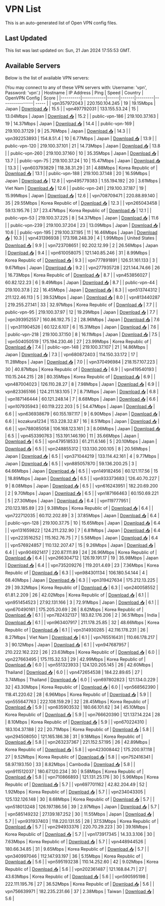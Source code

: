 # VPN List

This is an auto-generated list of Open VPN config files.

## Last Updated

This list was last updated on: Sun, 21 Jan 2024 17:55:53 GMT.

## Available Servers

Below is the list of available VPN servers:

(You may connect to any of these VPN servers with: Username: 'vpn', Password: 'vpn'.)
| Hostname | IP Address | Ping | Speed | Country | OpenVPN Config | Score |
|----------|------------|------|-------|---------|----------------| ----- |
| vpn357972043 | 220.150.104.245 | 19 | 19.15Mbps | Japan | [Download 📥](./configs/server_0_JP.ovpn) | 15.5 |
| vpn497792031 | 133.155.53.24 | 15 | 13.04Mbps | Japan | [Download 📥](./configs/server_1_JP.ovpn) | 15.2 |
| public-vpn-186 | 219.100.37.163 | 19 | 14.37Mbps | Japan | [Download 📥](./configs/server_2_JP.ovpn) | 14.4 |
| public-vpn-169 | 219.100.37.129 | 9 | 25.76Mbps | Japan | [Download 📥](./configs/server_3_JP.ovpn) | 14.3 |
| vpn392253893 | 154.8.51.4 | 10 | 6.77Mbps | Japan | [Download 📥](./configs/server_4_JP.ovpn) | 13.9 |
| public-vpn-120 | 219.100.37.101 | 21 | 14.73Mbps | Japan | [Download 📥](./configs/server_5_JP.ovpn) | 13.8 |
| public-vpn-260 | 219.100.37.160 | 10 | 35.35Mbps | Japan | [Download 📥](./configs/server_6_JP.ovpn) | 13.7 |
| public-vpn-75 | 219.100.37.24 | 10 | 15.47Mbps | Japan | [Download 📥](./configs/server_7_JP.ovpn) | 13.3 |
| vpn603793829 | 118.38.31.29 | 31 | 4.88Mbps | Korea Republic of | [Download 📥](./configs/server_8_KR.ovpn) | 13.1 |
| public-vpn-188 | 219.100.37.148 | 20 | 16.59Mbps | Japan | [Download 📥](./configs/server_9_JP.ovpn) | 12.8 |
| vpn495779383 | 1.55.194.192 | 20 | 3.61Mbps | Viet Nam | [Download 📥](./configs/server_10_VN.ovpn) | 12.6 |
| public-vpn-241 | 219.100.37.187 | 19 | 15.99Mbps | Japan | [Download 📥](./configs/server_11_JP.ovpn) | 12.6 |
| vpn708709471 | 220.88.89.140 | 35 | 29.55Mbps | Korea Republic of | [Download 📥](./configs/server_12_KR.ovpn) | 12.3 |
| vpn265043458 | 59.13.195.76 | 37 | 23.47Mbps | Korea Republic of | [Download 📥](./configs/server_13_KR.ovpn) | 12.1 |
| public-vpn-53 | 219.100.37.225 | 8 | 54.37Mbps | Japan | [Download 📥](./configs/server_14_JP.ovpn) | 11.6 |
| public-vpn-239 | 219.100.37.204 | 23 | 13.09Mbps | Japan | [Download 📥](./configs/server_15_JP.ovpn) | 10.6 |
| public-vpn-195 | 219.100.37.195 | 11 | 16.46Mbps | Japan | [Download 📥](./configs/server_16_JP.ovpn) | 10.3 |
| vpn431396938 | 173.198.248.39 | 4 | 1.99Mbps | United States | [Download 📥](./configs/server_17_US.ovpn) | 9.9 |
| vpn723708651 | 92.202.12.99 | 2 | 26.56Mbps | Japan | [Download 📥](./configs/server_18_JP.ovpn) | 9.4 |
| vpn610058075 | 121.140.85.246 | 31 | 8.99Mbps | Korea Republic of | [Download 📥](./configs/server_19_KR.ovpn) | 9.3 |
| vpn777891891 | 126.51.161.133 | 3 | 9.67Mbps | Japan | [Download 📥](./configs/server_20_JP.ovpn) | 9.2 |
| vpn277935728 | 221.144.74.66 | 26 | 16.73Mbps | Korea Republic of | [Download 📥](./configs/server_21_KR.ovpn) | 8.7 |
| vpn453856027 | 60.82.122.23 | 6 | 9.49Mbps | Japan | [Download 📥](./configs/server_22_JP.ovpn) | 8.7 |
| public-vpn-44 | 219.100.37.8 | 22 | 16.45Mbps | Japan | [Download 📥](./configs/server_23_JP.ovpn) | 8.3 |
| vpn513744312 | 211.122.46.113 | 5 | 39.52Mbps | Japan | [Download 📥](./configs/server_24_JP.ovpn) | 8.0 |
| vpn813440287 | 219.255.27.141 | 33 | 32.97Mbps | Korea Republic of | [Download 📥](./configs/server_25_KR.ovpn) | 7.7 |
| public-vpn-95 | 219.100.37.97 | 12 | 19.29Mbps | Japan | [Download 📥](./configs/server_26_JP.ovpn) | 7.7 |
| vpn393952557 | 160.86.192.75 | 2 | 28.96Mbps | Japan | [Download 📥](./configs/server_27_JP.ovpn) | 7.6 |
| vpn311904526 | 60.122.6.107 | 6 | 15.31Mbps | Japan | [Download 📥](./configs/server_28_JP.ovpn) | 7.6 |
| public-vpn-218 | 219.100.37.150 | 8 | 16.11Mbps | Japan | [Download 📥](./configs/server_29_JP.ovpn) | 7.5 |
| vpn504050519 | 175.194.230.46 | 27 | 23.99Mbps | Korea Republic of | [Download 📥](./configs/server_30_KR.ovpn) | 7.4 |
| public-vpn-148 | 219.100.37.107 | 21 | 14.86Mbps | Japan | [Download 📥](./configs/server_31_JP.ovpn) | 7.3 |
| vpn680872403 | 114.150.33.172 | 17 | 11.28Mbps | Japan | [Download 📥](./configs/server_32_JP.ovpn) | 7.0 |
| vpn370496984 | 218.157.107.223 | 30 | 40.87Mbps | Korea Republic of | [Download 📥](./configs/server_33_KR.ovpn) | 6.9 |
| vpn419540193 | 110.15.244.215 | 28 | 80.35Mbps | Korea Republic of | [Download 📥](./configs/server_34_KR.ovpn) | 6.9 |
| vpn487004023 | 126.110.28.27 | 8 | 7.98Mbps | Japan | [Download 📥](./configs/server_35_JP.ovpn) | 6.9 |
| vpn823365166 | 124.211.183.105 | 7 | 8.71Mbps | Japan | [Download 📥](./configs/server_36_JP.ovpn) | 6.8 |
| vpn187146444 | 60.121.248.14 | 7 | 8.68Mbps | Japan | [Download 📥](./configs/server_37_JP.ovpn) | 6.6 |
| vpn107935943 | 60.119.222.203 | 5 | 54.47Mbps | Japan | [Download 📥](./configs/server_38_JP.ovpn) | 6.6 |
| vpn636938679 | 60.155.197.117 | 9 | 6.90Mbps | Japan | [Download 📥](./configs/server_39_JP.ovpn) | 6.6 |
| kozakura1234 | 153.228.32.87 | 16 | 8.51Mbps | Japan | [Download 📥](./configs/server_40_JP.ovpn) | 6.6 |
| vpn788085058 | 106.168.123.161 | 3 | 8.06Mbps | Japan | [Download 📥](./configs/server_41_JP.ovpn) | 6.5 |
| vpn453390763 | 153.191.146.190 | 11 | 35.66Mbps | Japan | [Download 📥](./configs/server_42_JP.ovpn) | 6.5 |
| vpn479518533 | 61.211.6.146 | 5 | 20.10Mbps | Japan | [Download 📥](./configs/server_43_JP.ovpn) | 6.5 |
| vpn248855312 | 133.130.200.105 | 8 | 20.56Mbps | Japan | [Download 📥](./configs/server_44_JP.ovpn) | 6.5 |
| vpn371044219 | 133.114.42.161 | 4 | 9.77Mbps | Japan | [Download 📥](./configs/server_45_JP.ovpn) | 6.5 |
| vpn885057870 | 59.136.200.25 | 3 | 64.66Mbps | Japan | [Download 📥](./configs/server_46_JP.ovpn) | 6.5 |
| vpn149182456 | 60.121.117.56 | 15 | 18.89Mbps | Japan | [Download 📥](./configs/server_47_JP.ovpn) | 6.5 |
| vpn933373683 | 126.40.70.227 | 9 | 8.08Mbps | Japan | [Download 📥](./configs/server_48_JP.ovpn) | 6.5 |
| vpn616243951 | 182.20.69.200 | 2 | 9.70Mbps | Japan | [Download 📥](./configs/server_49_JP.ovpn) | 6.5 |
| vpn187166463 | 60.150.69.221 | 5 | 27.30Mbps | Japan | [Download 📥](./configs/server_50_JP.ovpn) | 6.4 |
| vpn119777951 | 210.123.185.89 | 23 | 9.38Mbps | Korea Republic of | [Download 📥](./configs/server_51_KR.ovpn) | 6.4 |
| vpn722712035 | 60.112.202.89 | 3 | 37.85Mbps | Japan | [Download 📥](./configs/server_52_JP.ovpn) | 6.4 |
| public-vpn-128 | 219.100.37.75 | 10 | 15.65Mbps | Japan | [Download 📥](./configs/server_53_JP.ovpn) | 6.4 |
| vpn131659822 | 124.211.232.90 | 7 | 6.81Mbps | Japan | [Download 📥](./configs/server_54_JP.ovpn) | 6.4 |
| vpn223516252 | 115.162.76.75 | 7 | 5.58Mbps | Japan | [Download 📥](./configs/server_55_JP.ovpn) | 6.4 |
| vpn576924857 | 110.132.207.47 | 15 | 9.26Mbps | Japan | [Download 📥](./configs/server_56_JP.ovpn) | 6.4 |
| vpn904921417 | 220.87.111.89 | 24 | 26.96Mbps | Korea Republic of | [Download 📥](./configs/server_57_KR.ovpn) | 6.4 |
| vpn266304712 | 126.19.191.17 | 19 | 35.98Mbps | Japan | [Download 📥](./configs/server_58_JP.ovpn) | 6.4 |
| vpn735209276 | 119.201.4.69 | 23 | 7.36Mbps | Korea Republic of | [Download 📥](./configs/server_59_KR.ovpn) | 6.3 |
| vpn984301134 | 106.180.54.144 | 4 | 68.40Mbps | Japan | [Download 📥](./configs/server_60_JP.ovpn) | 6.3 |
| vpn319427634 | 175.212.13.225 | 29 | 39.32Mbps | Korea Republic of | [Download 📥](./configs/server_61_KR.ovpn) | 6.3 |
| vpn240058552 | 61.81.2.209 | 26 | 42.02Mbps | Korea Republic of | [Download 📥](./configs/server_62_KR.ovpn) | 6.1 |
| vpn951454523 | 27.92.131.166 | 3 | 72.91Mbps | Japan | [Download 📥](./configs/server_63_JP.ovpn) | 6.1 |
| vpn670490161 | 175.205.20.69 | 26 | 8.62Mbps | Korea Republic of | [Download 📥](./configs/server_64_KR.ovpn) | 6.1 |
| vpn782432137 | 183.82.176.206 | 2 | 36.51Mbps | India | [Download 📥](./configs/server_65_IN.ovpn) | 6.1 |
| vpn963407917 | 211.178.25.85 | 32 | 48.66Mbps | Korea Republic of | [Download 📥](./configs/server_66_KR.ovpn) | 6.1 |
| vpn314930285 | 42.116.178.231 | 26 | 8.27Mbps | Viet Nam | [Download 📥](./configs/server_67_VN.ovpn) | 6.1 |
| vpn765516431 | 110.66.178.217 | 3 | 90.12Mbps | Japan | [Download 📥](./configs/server_68_JP.ovpn) | 6.1 |
| vpn947687957 | 210.222.162.222 | 26 | 23.63Mbps | Korea Republic of | [Download 📥](./configs/server_69_KR.ovpn) | 6.0 |
| vpn227663495 | 175.115.32.53 | 29 | 42.99Mbps | Korea Republic of | [Download 📥](./configs/server_70_KR.ovpn) | 6.0 |
| vpn551323933 | 124.120.205.145 | 26 | 42.60Mbps | Thailand | [Download 📥](./configs/server_71_TH.ovpn) | 6.0 |
| vpn472654538 | 184.22.89.65 | 27 | 3.74Mbps | Thailand | [Download 📥](./configs/server_72_TH.ovpn) | 6.0 |
| vpn697802823 | 121.134.0.229 | 32 | 43.30Mbps | Korea Republic of | [Download 📥](./configs/server_73_KR.ovpn) | 6.0 |
| vpn568562390 | 118.41.220.62 | 28 | 6.96Mbps | Korea Republic of | [Download 📥](./configs/server_74_KR.ovpn) | 5.9 |
| vpn555647763 | 222.108.159.29 | 32 | 28.45Mbps | Korea Republic of | [Download 📥](./configs/server_75_KR.ovpn) | 5.9 |
| vpn635903532 | 180.66.101.62 | 34 | 45.10Mbps | Korea Republic of | [Download 📥](./configs/server_76_KR.ovpn) | 5.9 |
| vpn766620390 | 121.137.14.224 | 28 | 8.10Mbps | Korea Republic of | [Download 📥](./configs/server_77_KR.ovpn) | 5.9 |
| vpn670224310 | 183.104.37.188 | 22 | 20.71Mbps | Korea Republic of | [Download 📥](./configs/server_78_KR.ovpn) | 5.8 |
| vpn294508050 | 121.165.186.38 | 31 | 9.18Mbps | Korea Republic of | [Download 📥](./configs/server_79_KR.ovpn) | 5.8 |
| vpn263237367 | 221.152.57.195 | 26 | 42.89Mbps | Korea Republic of | [Download 📥](./configs/server_80_KR.ovpn) | 5.8 |
| vpn423008442 | 175.200.97.118 | 27 | 9.52Mbps | Korea Republic of | [Download 📥](./configs/server_81_KR.ovpn) | 5.8 |
| vpn752416341 | 58.97.193.150 | 33 | 8.82Mbps | Cambodia | [Download 📥](./configs/server_82_KH.ovpn) | 5.8 |
| vpn911512037 | 180.67.120.234 | 30 | 9.58Mbps | Korea Republic of | [Download 📥](./configs/server_83_KR.ovpn) | 5.8 |
| vpn710866893 | 121.131.25.176 | 30 | 5.96Mbps | Korea Republic of | [Download 📥](./configs/server_84_KR.ovpn) | 5.7 |
| vpn697701162 | 42.82.204.49 | 52 | 1.92Mbps | Korea Republic of | [Download 📥](./configs/server_85_KR.ovpn) | 5.7 |
| vpn234043305 | 125.132.126.148 | 30 | 8.68Mbps | Korea Republic of | [Download 📥](./configs/server_86_KR.ovpn) | 5.7 |
| vpn518013248 | 126.197.186.56 | 39 | 2.97Mbps | Japan | [Download 📥](./configs/server_87_JP.ovpn) | 5.7 |
| vpn585149232 | 27.139.187.252 | 30 | 11.55Mbps | Japan | [Download 📥](./configs/server_88_JP.ovpn) | 5.7 |
| vpn931937403 | 118.220.131.55 | 28 | 37.53Mbps | Korea Republic of | [Download 📥](./configs/server_89_KR.ovpn) | 5.7 |
| vpn294933376 | 220.70.29.223 | 30 | 39.16Mbps | Korea Republic of | [Download 📥](./configs/server_90_KR.ovpn) | 5.7 |
| vpn173917345 | 14.33.3.106 | 30 | 7.63Mbps | Korea Republic of | [Download 📥](./configs/server_91_KR.ovpn) | 5.7 |
| vpn448944526 | 180.66.34.85 | 31 | 9.65Mbps | Korea Republic of | [Download 📥](./configs/server_92_KR.ovpn) | 5.7 |
| vpn340997046 | 112.147.93.197 | 36 | 5.15Mbps | Korea Republic of | [Download 📥](./configs/server_93_KR.ovpn) | 5.6 |
| vpn595193238 | 110.14.252.60 | 42 | 9.02Mbps | Korea Republic of | [Download 📥](./configs/server_94_KR.ovpn) | 5.6 |
| vpn202361487 | 121.168.84.71 | 27 | 43.63Mbps | Korea Republic of | [Download 📥](./configs/server_95_KR.ovpn) | 5.6 |
| vpn590595198 | 222.111.195.76 | 27 | 36.52Mbps | Korea Republic of | [Download 📥](./configs/server_96_KR.ovpn) | 5.6 |
| vpn756639971 | 182.235.231.66 | 37 | 2.38Mbps | Taiwan | [Download 📥](./configs/server_97_TW.ovpn) | 5.6 |
